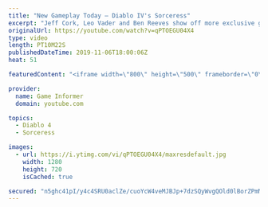 ```yaml
---
title: "New Gameplay Today – Diablo IV's Sorceress"
excerpt: "Jeff Cork, Leo Vader and Ben Reeves show off more exclusive gameplay of Diablo IV, which can be viewed without commentary at ..."
originalUrl: https://youtube.com/watch?v=qPTOEGU04X4
type: video
length: PT10M22S
publishedDateTime: 2019-11-06T18:00:06Z
heat: 51

featuredContent: "<iframe width=\"800\" height=\"500\" frameborder=\"0\" src=\"https://www.youtube.com/embed/qPTOEGU04X4\" allow=\"accelerometer; autoplay; encrypted-media; gyroscope; picture-in-picture\" allowfullscreen></iframe>"

provider:
  name: Game Informer
  domain: youtube.com

topics:
  - Diablo 4
  - Sorceress

images:
  - url: https://i.ytimg.com/vi/qPTOEGU04X4/maxresdefault.jpg
    width: 1280
    height: 720
    isCached: true

secured: "n5ghc41pI/y4c4SRU0aclZe/cuoYcW4veMJBJp+7dzSQyWvgQOld0lBorZPmM3911xIDevxSmyQ5fJkayrOmEEFn9wFA1Vfe8f0CzPM9cu60nlzILuVF9MgWRjlWEwnFq704ROLPwcp8g0XCyDGi0Y0WNgjgy7fZ4MxXw7kNG9bZ4b5qWYgcx4NOz8L3fQgCHjoxCkY7KTp9rA74wjPz9miIYN8fmW28dz+8T2sm7vdqyKjqQ8zppfY7VR+bNT0mC/D0LHY1mWIztoBSw1KoYEbn40wjMOOfFzwXaz2HsBRl0R4wAqBkdHNdOOhZ84IldtZTiW5HkBBBWj2gZhuqmhNAJj0fTrfIYp/5OP8kLTcjEJD2zvU3QYS6UoMwM4JUz3cUoPhQBsHebQNL8etp0uIa+BqJ7RAMRgeMzG6osD5RmcH7uZWUrVnYNAqZE3ca;6ywlc/CWjCnp3WyVvGXZxw=="
---
```


